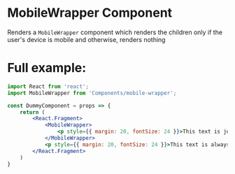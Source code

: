 # MobileWrapper Component

Renders a `MobileWrapper` component which renders the children only if the user's device is mobile and otherwise, renders nothing

# Full example:

```jsx
import React from 'react';
import MobileWrapper from 'Components/mobile-wrapper';

const DummyComponent = props => {    
    return (
        <React.Fragment>
            <MobileWrapper>
                <p style={{ margin: 20, fontSize: 24 }}>This text is just visible in Mobile!</p>
            </MobileWrapper>
            <p style={{ margin: 20, fontSize: 24 }}>This text is always visible!</p>
        </React.Fragment>
    )
}
```
